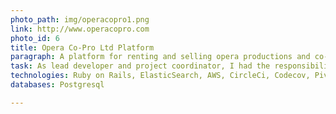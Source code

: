 ```yaml
---
photo_path: img/operacopro1.png
link: http://www.operacopro.com
photo_id: 6
title: Opera Co-Pro Ltd Platform
paragraph: A platform for renting and selling opera productions and co-productions, that I developed from scratch at the end of July 2017
task: As lead developer and project coordinator, I had the responsibility of its creation according to the CEO and business model requirements. I also contributed finding the best technologies that could best interpret the business requirements. In the opera management sector, this is one of its kind. For this project, I created a small web team of a frontend developer and UX specialist, that I am leading using Agile methods as much as possible. Ideally this platform should develop into a completed automated one
technologies: Ruby on Rails, ElasticSearch, AWS, CircleCi, Codecov, PivotalTracker, Agile
databases: Postgresql

---
```

